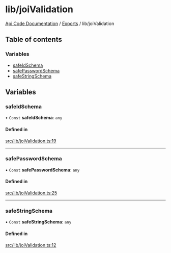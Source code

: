 # lib/joiValidation
 
[Api Code Documentation](../README.md) / [Exports](../modules.md) / lib/joiValidation

## Table of contents

### Variables

- [safeIdSchema](lib_joiValidation.md#safeidschema)
- [safePasswordSchema](lib_joiValidation.md#safepasswordschema)
- [safeStringSchema](lib_joiValidation.md#safestringschema)

## Variables

### safeIdSchema

• `Const` **safeIdSchema**: `any`

#### Defined in

[src/lib/joiValidation.ts:19](https://github.com/openkfw/TruBudget/blob/f6ee764/api/src/lib/joiValidation.ts#L19)

___

### safePasswordSchema

• `Const` **safePasswordSchema**: `any`

#### Defined in

[src/lib/joiValidation.ts:25](https://github.com/openkfw/TruBudget/blob/f6ee764/api/src/lib/joiValidation.ts#L25)

___

### safeStringSchema

• `Const` **safeStringSchema**: `any`

#### Defined in

[src/lib/joiValidation.ts:12](https://github.com/openkfw/TruBudget/blob/f6ee764/api/src/lib/joiValidation.ts#L12)
